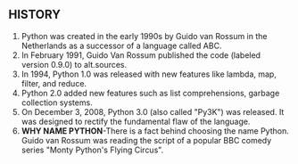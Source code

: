 ## HISTORY
1. Python was created in the early 1990s by Guido van Rossum in the Netherlands as a successor of a language called ABC.  
2. In February 1991, Guido Van Rossum published the code (labeled version 0.9.0) to alt.sources.  
3. In 1994, Python 1.0 was released with new features like lambda, map, filter, and reduce.
4. Python 2.0 added new features such as list comprehensions, garbage collection systems.
5. On December 3, 2008, Python 3.0 (also called "Py3K") was released. It was designed to rectify the fundamental flaw of the language.  
6. **WHY NAME PYTHON**-There is a fact behind choosing the name Python. Guido van Rossum was reading the script of a popular BBC comedy series "Monty Python's Flying Circus".  


